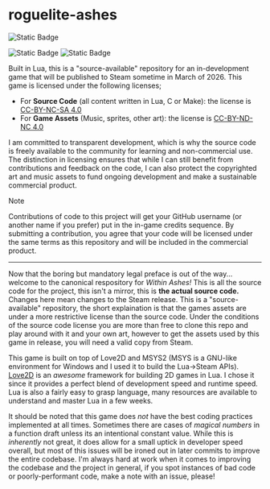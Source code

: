 # roguelite-ashes

![Static Badge](https://img.shields.io/badge/Built_with-Lua-blue?logo=lua&logoColor=%23FFFFFF)

![Static Badge](https://img.shields.io/badge/Source_Code-CC--BY--NC--SA--4.0-white?logo=creativecommons&logoColor=%23FFFFFF)
![Static Badge](https://img.shields.io/badge/Game_Assets-CC--BY--ND--NC--4.0-white?logo=creativecommons&logoColor=%23FFFFFF)

Built in Lua, this is a "source-available" repository for an in-development game that will be published to Steam sometime in March of 2026. This game is licensed under the following licenses;
 - For **Source Code** (all content written in Lua, C or Make): the license is [CC-BY-NC-SA 4.0](https://creativecommons.org/licenses/by-nc-sa/4.0/)
 - For **Game Assets** (Music, sprites, other art): the license is [CC-BY-ND-NC 4.0](https://creativecommons.org/licenses/by-nc-nd/4.0/)

I am committed to transparent development, which is why the source code is freely available to the community for learning and non-commercial use. The distinction in licensing ensures that while I can still benefit from contributions and feedback on the code, I can also protect the copyrighted art and music assets to fund ongoing development and make a sustainable commercial product.

> [!NOTE]
> Contributions of code to this project will get your GitHub username (or another name if you prefer) put in the in-game credits sequence. By submitting a contribution, you agree that your code will be licensed under the same terms as this repository and will be included in the commercial product.

---

Now that the boring but mandatory legal preface is out of the way... welcome to the canonical respository for *Within Ashes!* This is all the source code for the project, this isn't a mirror, this is **the actual source code.** Changes here mean changes to the Steam release. This is a "source-available" repository, the short explaination is that the games assets are under a more restrictive license than the source code. Under the conditions of the source code license you are more than free to clone this repo and play around with it and your own art, however to get the assets used by this game in release, you will need a valid copy from Steam.

This game is built on top of Love2D and MSYS2 (MSYS is a GNU-like environment for Windows and I used it to build the Lua->Steam APIs). [Love2D](https://love2d.org/) is an *awesome* framework for building 2D games in Lua. I chose it since it provides a perfect blend of development speed and runtime speed. Lua is also a fairly easy to grasp language, many resources are available to understand and master Lua in a few weeks.

It should be noted that this game does *not* have the best coding practices implemented at all times. Sometimes there are cases of *magical numbers* in a function draft unless its an intentional constant value. While this is *inherently* not great, it does allow for a small uptick in developer speed overall, but most of this issues will be ironed out in later commits to improve the entire codebase. I'm always hard at work when it comes to improving the codebase and the project in general, if you spot instances of bad code or poorly-performant code, make a note with an issue, please!
